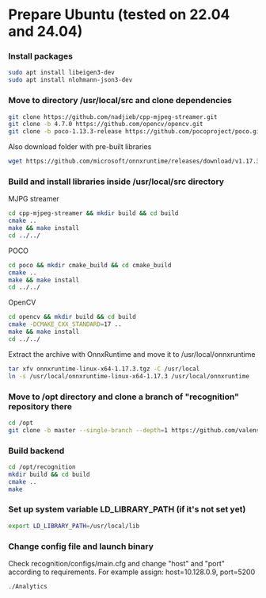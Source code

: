# Prepare Ubuntu (tested on 22.04 and 24.04)

### Install packages

```bash
sudo apt install libeigen3-dev
sudo apt install nlohmann-json3-dev
```

### Move to directory /usr/local/src and clone dependencies

```bash
git clone https://github.com/nadjieb/cpp-mjpeg-streamer.git
git clone -b 4.7.0 https://github.com/opencv/opencv.git
git clone -b poco-1.13.3-release https://github.com/pocoproject/poco.git
```
Also download folder with pre-built libraries
```bash
wget https://github.com/microsoft/onnxruntime/releases/download/v1.17.3/onnxruntime-linux-x64-1.17.3.tgz
```

### Build and install libraries inside /usr/local/src directory

MJPG streamer
```bash
cd cpp-mjpeg-streamer && mkdir build && cd build
cmake ..
make && make install
cd ../../
```

POCO
```bash
cd poco && mkdir cmake_build && cd cmake_build
cmake ..
make && make install
cd ../../
```

OpenCV
```bash
cd opencv && mkdir build && cd build
cmake -DCMAKE_CXX_STANDARD=17 ..
make && make install
cd ../../
```

Extract the archive with OnnxRuntime and move it to /usr/local/onnxruntime
```bash
tar xfv onnxruntime-linux-x64-1.17.3.tgz -C /usr/local
ln -s /usr/local/onnxruntime-linux-x64-1.17.3 /usr/local/onnxruntime
```

### Move to /opt directory and clone a branch of "recognition" repository there
``` bash
cd /opt
git clone -b master --single-branch --depth=1 https://github.com/valensys/ai-inference-backend.git
```

### Build backend
```bash
cd /opt/recognition
mkdir build && cd build
cmake ..
make
```

### Set up system variable LD_LIBRARY_PATH (if it's not set yet)

```bash
export LD_LIBRARY_PATH=/usr/local/lib
```

### Change config file and launch binary
Check recognition/configs/main.cfg and change "host" and "port" according to requirements.
For example assign: host=10.128.0.9, port=5200
```bash
./Analytics
```
